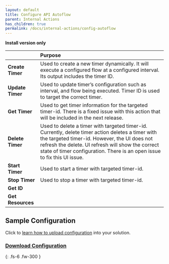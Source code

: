 ```yaml
---
layout: default
title: Configure API Autoflow
parent: Internal Actions
has_children: true
permalink: /docs/internal-actions/config-autoflow
---
```

**Install version only**


|                  | Purpose                       |
|:-----------------|:------------------------------|
| **Create Timer** | Used to create a new timer dynamically. It will execute a configured flow at a configured interval. Its output includes the timer ID. |
| **Update Timer** | Used to update timer’s configuration such as interval, and flow being executed. Timer ID is used to target the correct timer. |
| **Get Timer** | Used to get timer information for the targeted timer-id. There is a fixed issue with this action that will be included in the next release. |
| **Delete Timer** | Used to delete a timer with targeted timer-id. Currently, delete timer action deletes a timer with the targeted timer-id. However, the UI does not refresh the delete. UI refresh will show the correct state of timer configuration. There is an open issue to fix this UI issue. |
| **Start Timer** | Used to start a timer with targeted timer-id.  |
| **Stop Timer** | Used to stop a timer with targeted timer-id. |
| **Get ID** |  |
| **Get Resources** |  |


## Sample Configuration
Click to [learn how to upload configuration](https://docs.apiautoflow.com/docs/tutorial-video/course-basics/lesson-organization/#3-paste-configuration) into your solution.

### [Download Configuration](https://docs.apiautoflow.com/assets/configs/config-autoflow-timer.json)


{: .fs-6 .fw-300 }
